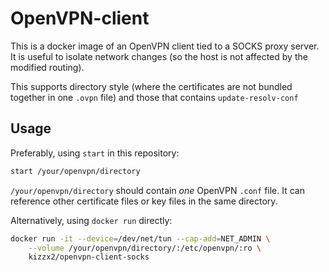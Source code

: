 # OpenVPN-client

This is a docker image of an OpenVPN client tied to a SOCKS proxy server.  It is
useful to isolate network changes (so the host is not affected by the modified
routing).

This supports directory style (where the certificates are not bundled together in one `.ovpn` file) and those that contains `update-resolv-conf`

## Usage

Preferably, using `start` in this repository:
```bash
start /your/openvpn/directory
```

`/your/openvpn/directory` should contain *one* OpenVPN `.conf` file. It can reference other certificate files or key files in the same directory.

Alternatively, using `docker run` directly:

```bash
docker run -it --device=/dev/net/tun --cap-add=NET_ADMIN \
    --volume /your/openvpn/directory/:/etc/openvpn/:ro \
    kizzx2/openvpn-client-socks
```
